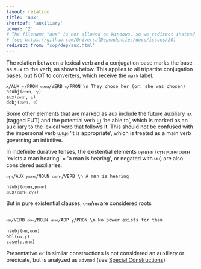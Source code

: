 ```yaml
---
layout: relation
title: 'aux'
shortdef: 'auxiliary'
udver: '2'
# The filename "aux" is not allowed on Windows, so we redirect instead
# (see https://github.com/UniversalDependencies/docs/issues/20)
redirect_from: "cop/dep/aux.html"
---
```


The relation between a lexical verb and a conjugation base marks the base as aux to the verb, as shown below. This applies to all tripartite conjugation bases, but NOT to converters, which receive the `mark` label.

~~~ sdparse
ⲁ/AUX ⲩ/PRON ⲥⲟⲧⲡ/VERB ⲥ/PRON \n They chose her (or: she was chosen)
nsubj(ⲥⲟⲧⲡ, ⲩ)
aux(ⲥⲟⲧⲡ, ⲁ) 
dobj(ⲥⲟⲧⲡ, ⲥ)
~~~

Some other elements that are marked as aux include the future auxiliary ⲛⲁ (tagged FUT) and the potential verb ϣ ‘be able to’, which is marked as an auxiliary to the lexical verb that follows it. This should not be confused with the impersonal verb ϣϣⲉ ‘it is appropriate’, which is treated as a main verb governing an infinitive.

In indefinite durative tenses, the existential elements ⲟⲩⲛ/ⲙⲛ (ⲟⲩⲛ ⲣⲱⲙⲉ ⲥⲱⲧⲙ 'exists a man hearing' = 'a man is hearing', or negated with ⲙⲛ) are also considered auxiliaries:

~~~ sdparse
ⲟⲩⲛ/AUX ⲣⲱⲙⲉ/NOUN ⲥⲱⲧⲙ/VERB \n A man is hearing

nsubj(ⲥⲱⲧⲙ,ⲣⲱⲙⲉ)
aux(ⲥⲱⲧⲙ,ⲟⲩⲛ)

~~~

But in pure existential clauses, ⲟⲩⲛ/ⲙⲛ are considered roots

~~~ sdparse

ⲙⲛ/VERB ϭⲟⲙ/NOUN ⲙⲙⲟ/ADP ⲩ/PRON \n No power exists for them

nsubj(ⲙⲛ,ϭⲟⲙ)
obl(ⲙⲛ,ⲩ)
case(ⲩ,ⲙⲙⲟ)

~~~

Presentative ⲉⲓⲥ in similar constructions is not considered an auxiliary or predicate, but is analyzed as `advmod` (see [Special Constructions](https://universaldependencies.org/cop/specific-syntax.html))
<!-- Interlanguage links updated Út zář 29 18:41:08 CEST 2020 -->
